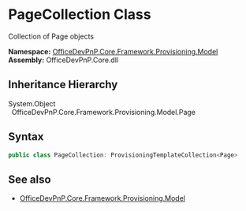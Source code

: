 # PageCollection Class
 Collection of Page objects   

**Namespace:** [OfficeDevPnP.Core.Framework.Provisioning.Model](OfficeDevPnP.Core.Framework.Provisioning.Model.md)  
**Assembly:** OfficeDevPnP.Core.dll  
## Inheritance Hierarchy
System.Object  
&ensp;OfficeDevPnP.Core.Framework.Provisioning.Model.Page  
## Syntax
```C#
public class PageCollection: ProvisioningTemplateCollection<Page>
```
## See also
- [OfficeDevPnP.Core.Framework.Provisioning.Model](OfficeDevPnP.Core.Framework.Provisioning.Model.md)
